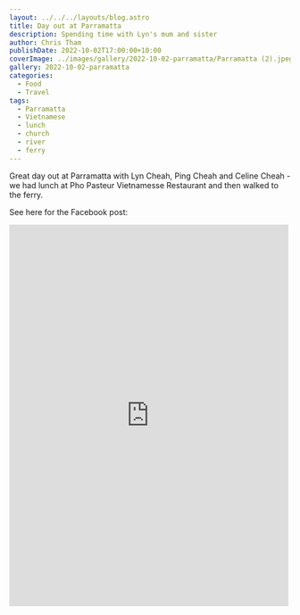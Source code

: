 ```yaml
---
layout: ../../../layouts/blog.astro
title: Day out at Parramatta
description: Spending time with Lyn's mum and sister
author: Chris Tham
publishDate: 2022-10-02T17:00:00+10:00
coverImage: ../images/gallery/2022-10-02-parramatta/Parramatta (2).jpeg
gallery: 2022-10-02-parramatta
categories:
  - Food
  - Travel
tags:
  - Parramatta
  - Vietnamese
  - lunch
  - church
  - river
  - ferry
---
```


Great day out at Parramatta with Lyn Cheah, Ping Cheah and Celine Cheah - we had lunch at Pho Pasteur Vietnamesse Restaurant and then walked to the ferry.

See here for the Facebook post:

<iframe src="https://www.facebook.com/plugins/post.php?href=https%3A%2F%2Fwww.facebook.com%2Fchris1.tham%2Fposts%2Fpfbid0GsZVvztieXipGhAGAKPQ3RxcsSqxK9pd16KhuuwDPt69EiNE3BBsTpnDdus5CnYzl&show_text=true&width=500" width="500" height="684" style="border:none;overflow:hidden" scrolling="no" frameborder="0" allowfullscreen="true" allow="autoplay; clipboard-write; encrypted-media; picture-in-picture; web-share"></iframe>
